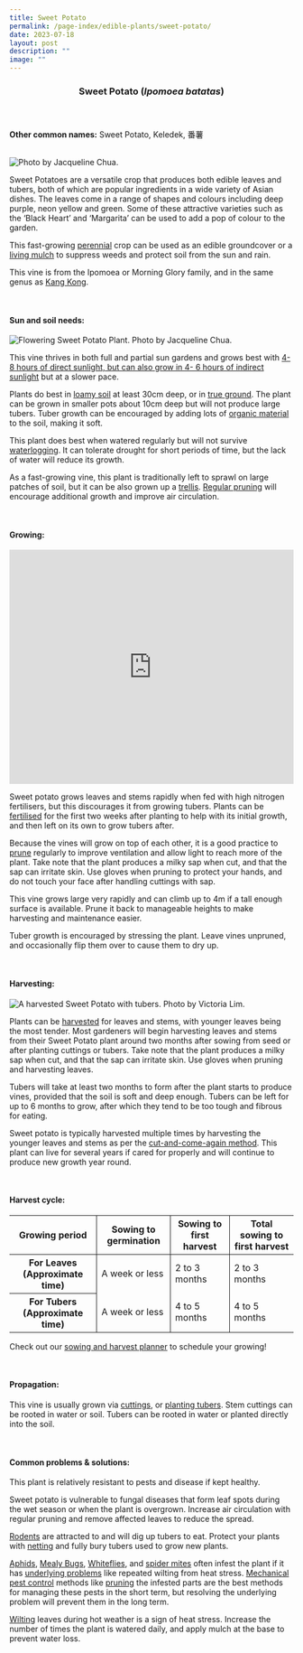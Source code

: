 ```yaml
---
title: Sweet Potato
permalink: /page-index/edible-plants/sweet-potato/
date: 2023-07-18
layout: post
description: ""
image: ""
---
```

<header>
	<h3>Sweet Potato (<em>Ipomoea batatas</em>)</h3>
</header>
	
<section>
	<p><strong>Other common names:</strong> Sweet Potato, Keledek, 番薯</p>
	<br>
</section>

<section>
	<img title="Photo by Jacqueline Chua." src="/images/Plants/SweetPotatoLeaves_JacChua%20(2).jpg">
	<p>Sweet Potatoes are a versatile crop that produces both edible leaves and tubers, both of which are popular ingredients in a wide variety of Asian dishes. The leaves come in a range of shapes and colours including deep purple, neon yellow and green. Some of these attractive varieties such as the ‘Black Heart’ and ‘Margarita’ can be used to add a pop of colour to the garden.</p>
	<p>This fast-growing <a href="/learn-more-about-gardening/glossary/#p">perennial</a> crop can be used as an edible groundcover or a <a href="/page-index/horticulture-techniques/companion-planting/">living mulch</a> to suppress weeds and protect soil from the sun and rain.</p>
	<p>This vine is from the Ipomoea or Morning Glory family, and in the same genus as <a href="/page-index/edible-plants/kang-kong/">Kang Kong</a>.</p>
	<br>
</section>

<section>
	<h4>Sun and soil needs:</h4>
	<img title="Flowering Sweet Potato Plant. Photo by Jacqueline Chua." src="images/Plants/SweetPotato_JacChua.jpg">
	<p>This vine thrives in both full and partial sun gardens and grows best with <a href="/page-index/horticulture-techniques/gauging-light/">4-8 hours of direct sunlight, but can also grow in 4- 6 hours of indirect sunlight</a> but at a slower pace.</p>
	<p>Plants do best in <a href="/page-index/horticulture-techniques/soil/">loamy soil</a> at least 30cm deep, or in <a href="/page-index/horticulture-techniques/true-ground/">true ground</a>. The plant can be grown in smaller pots about 10cm deep but will not produce large tubers. Tuber growth can be encouraged by adding lots of <a href="/page-index/horticulture-techniques/soil-amendments/">organic material</a> to the soil, making it soft.</p>
	<p>This plant does best when watered regularly but will not survive <a href="/page-index/plant-problems/waterlogging/">waterlogging</a>. It can tolerate drought for short periods of time, but the lack of water will reduce its growth.</p>
	<p>As a fast-growing vine, this plant is traditionally left to sprawl on large patches of soil, but it can be also grown up a <a href="/page-index/hardscapes/trellises/">trellis</a>. <a href="/page-index/horticulture-techniques/pruning/">Regular pruning</a> will encourage additional growth and improve air circulation.</p>
	<br>
	</section>

<section>
	<h4>Growing:</h4>
		<iframe allowfullscreen="" allow="accelerometer; autoplay; clipboard-write; encrypted-media; gyroscope; picture-in-picture; web-share" frameborder="0" title="YouTube video player" src="https://www.youtube.com/embed/jurqWpAeMSI?si=F8NSYIRW5p7nXlcW" height="415" width="100%"></iframe><br>
	<p>Sweet potato grows leaves and stems rapidly when fed with high nitrogen fertilisers, but this discourages it from growing tubers. Plants can be <a href="/page-index/horticulture-techniques/fertilising/">fertilised</a> for the first two weeks after planting to help with its initial growth, and then left on its own to grow tubers after.</p>
	<p>Because the vines will grow on top of each other, it is a good practice to <a href="/page-index/horticulture-techniques/pruning/">prune</a> regularly to improve ventilation and allow light to reach more of the plant. Take note that the plant produces a milky sap when cut, and that the sap can irritate skin. Use gloves when pruning to protect your hands, and do not touch your face after handling cuttings with sap. </p>
	<p>This vine grows large very rapidly and can climb up to 4m if a tall enough surface is available. Prune it back to manageable heights to make harvesting and maintenance easier.</p>
	<p>Tuber growth is encouraged by stressing the plant. Leave vines unpruned, and occasionally flip them over to cause them to dry up.</p>
	<br>
</section>

<section>
	<h4>Harvesting:</h4>
	<img title="A harvested Sweet Potato with tubers. Photo by Victoria Lim." src="/images/Plants/sweetpotato_tuber%20(1)_victorialim.jpg">
	<p>Plants can be <a href="/page-index/horticulture-techniques/harvesting-hygiene/">harvested</a> for leaves and stems, with younger leaves being the most tender. Most gardeners will begin harvesting leaves and stems from their Sweet Potato plant around two months after sowing from seed or after planting cuttings or tubers. Take note that the plant produces a milky sap when cut, and that the sap can irritate skin. Use gloves when pruning and harvesting leaves. </p>
	<p>Tubers will take at least two months to form after the plant starts to produce vines, provided that the soil is soft and deep enough. Tubers can be left for up to 6 months to grow, after which they tend to be too tough and fibrous for eating. </p>
	<p>Sweet potato is typically harvested multiple times by harvesting the younger leaves and stems as per the <a href="/page-index/horticulture-techniques/cut-and-come-again/">cut-and-come-again method</a>. This plant can live for several years if cared for properly and will continue to produce new growth year round.</p>
	<br>
</section>

<section>
	<h4>Harvest cycle:</h4>
	<table>
		<thead>
			<tr>
				<th style="border-bottom:0px; border-right:solid 1px;">Growing period</th>
				<th style="border-bottom:0px; border-right:solid 1px;">Sowing to germination</th>
				<th style="border-bottom:0px; border-right:solid 1px;">Sowing to first harvest</th>
				<th style="border-bottom:0px; border-left:solid 1px;">Total sowing to first harvest</th>
			</tr>
		</thead>
		<tbody>
			<tr>
				<th style="border-bottom:0px;border-right:solid 1px;">For Leaves (Approximate time)</th>
				<td style="border-bottom:0px;border-right:solid 1px;">A week or less</td>
				<td style="border-bottom:0px;border-right:solid 1px;">2 to 3 months</td>
				<td style="border-bottom:0px;border-left:solid 1px;">2 to 3 months</td>
			</tr>
			<tr>
				<th style="border-right:solid 1px;">For Tubers (Approximate time)</th>
				<td style="border-right:solid 1px;">A week or less</td>
				<td style="border-right:solid 1px;">4 to 5 months</td>
				<td style="border-left:solid 1px;">4 to 5 months</td>
			</tr>
		</tbody>
	</table>
	<p>Check out our&nbsp;<a href="/digital-tools/sowing-planner/">sowing and harvest planner</a>&nbsp;to schedule your growing! </p>
<br>
</section>

<section>
	<h4>Propagation:</h4>
	<p>This vine is usually grown via <a href="/page-index/horticulture-techniques/propagating-by-cuttings/">cuttings</a>, or <a href="/page-index/horticulture-techniques/propagating-by-division/">planting tubers</a>. Stem cuttings can be rooted in water or soil. Tubers can be rooted in water or planted directly into the soil.</p>
	<br>
</section>

<section>
	<h4>Common problems &amp; solutions:</h4>
	<p>This plant is relatively resistant to pests and disease if kept healthy.</p>
	<p>Sweet potato is vulnerable to fungal diseases that form leaf spots during the wet season or when the plant is overgrown. Increase air circulation with regular pruning and remove affected leaves to reduce the spread.</p>
	<p><a href="/page-index/pests/pests/#rodents">Rodents</a> are attracted to and will dig up tubers to eat. Protect your plants with <a href="/page-index/hardscapes/netting/">netting</a> and fully bury tubers used to grow new plants.</p>
		<p><a href="/page-index/pests/aphids/">Aphids</a>, <a href="/page-index/pests/mealy-bugs/">Mealy Bugs</a>, <a href="/page-index/pests/whiteflies/">Whiteflies</a>, and <a href="/page-index/pests/spider-mites/">spider mites</a> often infest the plant if it has <a href="/learn-more-about-gardening/plant-problems/">underlying problems</a> like repeated wilting from heat stress. <a href="/horticulture-techniques/pest-control/">Mechanical pest control</a> methods like <a href="/page-index/horticulture-techniques/pruning/">pruning</a> the infested parts are the best methods for managing these pests in the short term, but resolving the underlying problem will prevent them in the long term.</p>
	<p><a href="/page-index/plant-problems/wilting/">Wilting</a> leaves during hot weather is a sign of heat stress. Increase the number of times the plant is watered daily, and apply mulch at the base to prevent water loss.</p>
	<br>
</section>